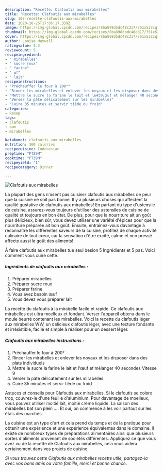 ```yaml
---
description: "Recette: Clafoutis aux mirabelles"
title: "Recette: Clafoutis aux mirabelles"
slug: 107-recette-clafoutis-aux-mirabelles
date: 2020-10-26T17:06:17.339Z
image: https://img-global.cpcdn.com/recipes/8ba898dbdc48c317/751x532cq70/clafoutis-aux-mirabelles-photo-principale-de-la-recette.jpg
thumbnail: https://img-global.cpcdn.com/recipes/8ba898dbdc48c317/751x532cq70/clafoutis-aux-mirabelles-photo-principale-de-la-recette.jpg
cover: https://img-global.cpcdn.com/recipes/8ba898dbdc48c317/751x532cq70/clafoutis-aux-mirabelles-photo-principale-de-la-recette.jpg
author: Louisa Maxwell
ratingvalue: 3.3
reviewcount: 5
recipeingredient:
- " mirabelles"
- " sucre roux"
- " farine"
- " uf"
- " lait"
recipeinstructions:
- "Préchauffer le four à 200°"
- "Rincer les mirabelles et enlever les noyaux et les disposer dans des plats individuels"
- "Mettre le sucre la farine le lait et l&#39;œuf et mélanger 40 secondes Vitesse 9"
- "Verser la pâte délicatement sur les mirabelles"
- "Cuire 35 minutes et servir tiède ou froid"
categories:
- Resep
tags:
- clafoutis
- aux
- mirabelles

katakunci: clafoutis aux mirabelles 
nutrition: 160 calories
recipecuisine: Indonesian
preptime: "PT29M"
cooktime: "PT39M"
recipeyield: "1"
recipecategory: Dinner

---
```



![Clafoutis aux mirabelles](https://img-global.cpcdn.com/recipes/8ba898dbdc48c317/751x532cq70/clafoutis-aux-mirabelles-photo-principale-de-la-recette.jpg)

La plupart des gens n'osent pas cuisiner clafoutis aux mirabelles de peur que la cuisine ne soit pas bonne. Il y a plusieurs choses qui affectent la qualité gustative de clafoutis aux mirabelles! En partant du type d'ustensile de cuisine, assurez-vous toujours d'utiliser des ustensiles de cuisine de qualité et toujours en bon état. De plus, pour que la nourriture ait un goût plus délicieux, bien sûr, vous devez utiliser une variété d'épices pour que la nourriture préparée ait bon goût. Ensuite, entraînez-vous davantage à reconnaître les différentes saveurs de la cuisine, profitez de chaque activité culinaire de tout cœur, car la sensation d'être excité, calme et non pressé affecte aussi le goût des aliments!

<!--inarticleads1-->

À faire clafoutis aux mirabelles tue seul besion 5 Ingrédients et 5 pas. Voici comment vous cuire cette.

##### Ingrédients de clafoutis aux mirabelles :

1. Préparer  mirabelles
1. Préparer  sucre roux
1. Préparer  farine
1. Vous avez besoin  œuf
1. Vous devez vous préparer  lait


La recette du clafoutis à la mirabelle facile et rapide. Ce clafoutis aux mirabelles est ultra moelleux et fondant. Verser l&#39;appareil obtenu dans le moule beurré contenant les mirabelles. Voici la recette du clafoutis léger aux mirabelles WW, un délicieux clafoutis léger, avec une texture fondante et irrésistible, facile et simple à réaliser pour un dessert léger. 

<!--inarticleads2-->

##### Clafoutis aux mirabelles instructions :

1. Préchauffer le four à 200°
1. Rincer les mirabelles et enlever les noyaux et les disposer dans des plats individuels
1. Mettre le sucre la farine le lait et l&#39;œuf et mélanger 40 secondes Vitesse 9
1. Verser la pâte délicatement sur les mirabelles
1. Cuire 35 minutes et servir tiède ou froid


Astuces et conseils pour Clafoutis aux mirabelles. Si le clafoutis se colore trop, couvrez-le d&#39;une feuille d&#39;aluminium. Pour davantage de moelleux, vous pouvez utiliser moitié lait, moitié crème liquide. La saison des mirabelles bat son plein …. Et oui, on commence à les voir partout sur les étals des marchés. 

<!--inarticleads1-->

<p>
La cuisine est un type d'art et cela prend du temps et de la pratique pour obtenir une expérience et une expérience équivalentes dans le domaine. Il existe de nombreux types de préparations alimentaires ainsi que plusieurs sortes d'aliments provenant de sociétés différentes. Appliquez ce que vous avez vu de la recette de Clafoutis aux mirabelles, cela vous aidera certainement dans vos projets de cuisine.
</p>

<p>
<i>Si vous trouvez cette Clafoutis aux mirabelles recette utile, partagez-la avec vos bons amis ou votre famille, merci et bonne chance.</i>
</p>
